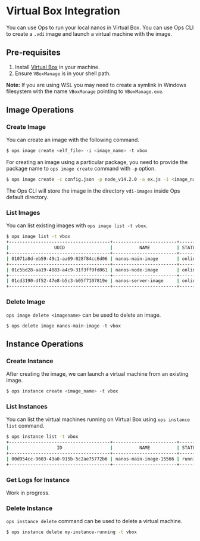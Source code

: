 Virtual Box Integration
========================

You can use Ops to run your local nanos in Virtual Box. You can use Ops CLI to create a `.vdi` image and launch a virtual machine with the image.

## Pre-requisites

1. Install [Virtual Box](https://www.virtualbox.org/wiki/Downloads) in your machine.
2. Ensure `VBoxManage` is in your shell path.

**Note:** If you are using WSL you may need to create a symlink in Windows filesystem with the name `VBoxManage` pointing to `VBoxManage.exe`.

## Image Operations
### Create Image
You can create an image with the following command.

```sh
$ ops image create <elf_file> -i <image_name> -t vbox
```

For creating an image using a particular package, you need to provide the package name to `ops image create` command with `-p` option.

```sh
$ ops image create -c config.json -p node_v14.2.0 -a ex.js -i <image_name> -t vbox
```

The Ops CLI will store the image in the directory `vdi-images` inside Ops default directory.

### List Images

You can list existing images with `ops image list -t vbox`.

```sh
$ ops image list -t vbox
+--------------------------------------+------------------------+--------+---------+------------------+
|                 UUID                 |          NAME          | STATUS |  SIZE   |    CREATEDAT     |
+--------------------------------------+------------------------+--------+---------+------------------+
| 01071a8d-eb59-49c1-aa69-028f84cc6d06 | nanos-main-image       | online | 10.0 GB | 3 days ago       |
+--------------------------------------+------------------------+--------+---------+------------------+
| 01c5bd28-aa19-4883-a4c9-31f3ff9fd061 | nanos-node-image       | online | 10.0 GB | 1 month ago      |
+--------------------------------------+------------------------+--------+---------+------------------+
| 01cd3190-df52-47e8-b5c3-b05f7107819e | nanos-server-image     | online | 10.0 GB | 1 year ago       |
+--------------------------------------+------------------------+--------+---------+------------------+
```

### Delete Image

`ops image delete <imagename>` can be used to delete an image.

```
$ ops delete image nanos-main-image -t vbox
```

## Instance Operations
### Create Instance

After creating the image, we can launch a virtual machine from an existing image.
```sh
$ ops instance create <image_name> -t vbox
```

### List Instances

You can list the virtual machines running on Virtual Box using `ops instance list` command.

```sh
$ ops instance list -t vbox
+--------------------------------------+------------------------+---------+-------------+-----------------------------------------+
|                  ID                  |          NAME          | STATUS  | PRIVATE IPS |               PUBLIC IPS                |
+--------------------------------------+------------------------+---------+-------------+-----------------------------------------+
| 00d954cc-9603-43a0-915b-5c2ae75772b6 | nanos-main-image-15566 | running | 10.8.3.63   | 209.151.144.166                         |
+--------------------------------------+------------------------+---------+-------------+-----------------------------------------+
```

### Get Logs for Instance

Work in progress.

### Delete Instance

`ops instance delete` command can be used to delete a virtual machine.

```sh
$ ops instance delete my-instance-running -t vbox
```
